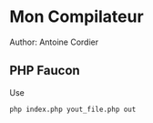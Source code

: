 # Mon Compilateur

 Author: Antoine Cordier
 
## PHP Faucon 

Use
``` 
php index.php yout_file.php out
```
